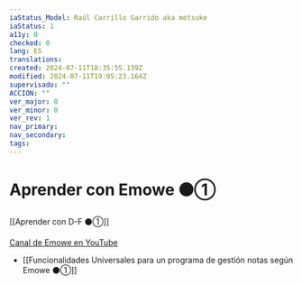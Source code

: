 ```yaml
---
iaStatus_Model: Raúl Carrillo Garrido aka metsuke
iaStatus: 1
a11y: 0
checked: 0
lang: ES
translations: 
created: 2024-07-11T18:35:55.139Z
modified: 2024-07-11T19:05:23.164Z
supervisado: ""
ACCION: ""
ver_major: 0
ver_minor: 0
ver_rev: 1
nav_primary: 
nav_secondary: 
tags:
---
```

# Aprender con Emowe  ⚫①

[[Aprender con D-F ⚫①]]

[Canal de Emowe en YouTube](https://www.youtube.com/@emowe/playlists)

* [[Funcionalidades Universales para un programa de gestión notas según Emowe  ⚫①]]
